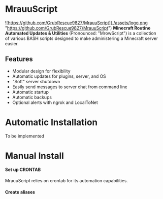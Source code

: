 # MrauuScript
![https://github.com/GrubRescue9827/MrauuScript](./assets/logo.png "https://github.com/GrubRescue9827/MrauuScript")
 **Minecraft Routine Automated Updates & Utilities** (Pronounced: "MrowScript") is a collection of various BASH scripts designed to make administering a Minecraft server easier.

## Features
* Modular design for flexibility
* Automatic updates for plugins, server, and OS
* "Soft" server shutdown
* Easily send messages to server chat from command line
* Automatic startup
* Automatic backups
* Optional alerts with ngrok and LocalToNet

# Automatic Installation
To be implemented
# Manual Install
#### Set up CRONTAB
MrauuScript relies on crontab for its automation capabilities.

#### Create aliases
